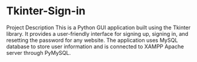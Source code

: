 # Tkinter-Sign-in
Project Description  This is a Python GUI application built using the Tkinter library. It provides a user-friendly interface for signing up, signing in, and resetting the password for any website. The application uses MySQL database to store user information and is connected to XAMPP Apache server through PyMySQL.   
